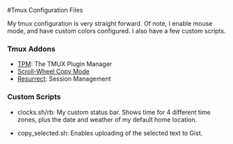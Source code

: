 #Tmux Configuration Files

My tmux configuration is very straight forward. Of note, I enable mouse mode,
and have custom colors configured. I also have a few custom scripts.

### Tmux Addons
- [TPM](https://www.github.com/tmux-plugins/tpm): The TMUX Plugin Manager
- [Scroll-Wheel Copy Mode](https://www.github.com/nhdaly/tmux-scroll-copy-mode)
- [Resurrect](https://www.github.com/tmux-plugins/tmux-resurrect): Session
  Management

### Custom Scripts
- clocks.sh/rb: My custom status bar. Shows time for 4 different time zones,
  plus the date and weather of my default home location.

- copy\_selected.sh: Enables uploading of the selected text to Gist. 
